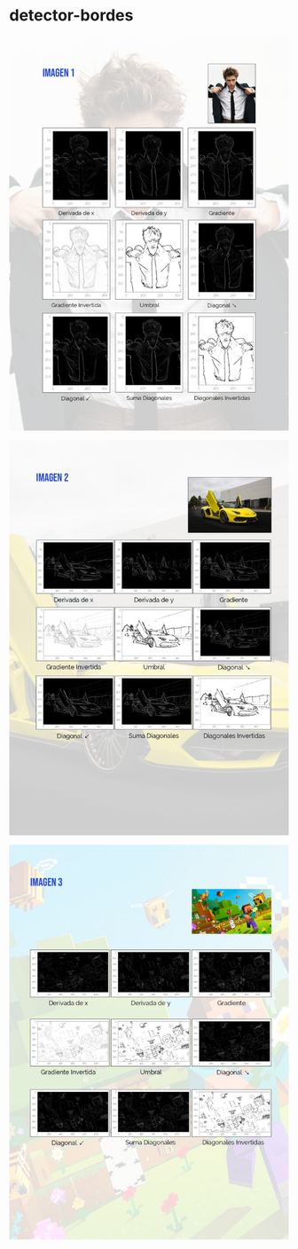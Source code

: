# detector-bordes

![image1](pruebas-imagenes/01.jpg)

![image2](pruebas-imagenes/02.jpg)

![image3](pruebas-imagenes/03.jpg)
